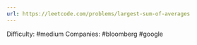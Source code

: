 ```yaml
---
url: https://leetcode.com/problems/largest-sum-of-averages
---
```


Difficulty: #medium
Companies: #bloomberg #google